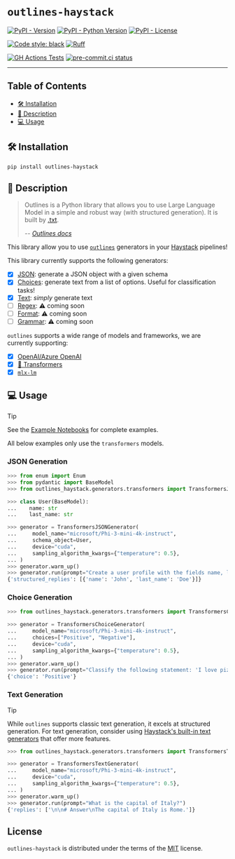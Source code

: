 # `outlines-haystack`

[![PyPI - Version](https://img.shields.io/pypi/v/outlines-haystack.svg)](https://pypi.org/project/outlines-haystack)
[![PyPI - Python Version](https://img.shields.io/pypi/pyversions/outlines-haystack.svg?logo=python&logoColor=white)](https://pypi.org/project/outlines-haystack)
[![PyPI - License](https://img.shields.io/pypi/l/outlines-haystack)](https://pypi.org/project/outlines-haystack)


[![Code style: black](https://img.shields.io/badge/code%20style-black-000000.svg)](https://github.com/psf/black)
[![Ruff](https://img.shields.io/endpoint?url=https://raw.githubusercontent.com/astral-sh/ruff/main/assets/badge/v2.json)](https://github.com/astral-sh/ruff)

[![GH Actions Tests](https://github.com/EdAbati/outlines-haystack/actions/workflows/test.yml/badge.svg)](https://github.com/EdAbati/outlines-haystack/actions/workflows/test.yml)
[![pre-commit.ci status](https://results.pre-commit.ci/badge/github/EdAbati/outlines-haystack/main.svg)](https://results.pre-commit.ci/latest/github/EdAbati/outlines-haystack/main)

-----

## Table of Contents

- [🛠️ Installation](#installation)
- [📃 Description](#description)
- [💻 Usage](#usage)

## 🛠️ Installation

```console
pip install outlines-haystack
```

## 📃 Description

> Outlines is a Python library that allows you to use Large Language Model in a simple and robust way (with structured generation).  It is built by [.txt](https://dottxt.co).
>
> -- <cite>[Outlines docs](https://dottxt-ai.github.io/outlines/latest/welcome/)</cite>

This library allow you to use [`outlines`](https://dottxt-ai.github.io/outlines/latest/) generators in your [Haystack](https://haystack.deepset.ai) pipelines!

This library currently supports the following generators:
- [x] [JSON](https://dottxt-ai.github.io/outlines/latest/reference/generation/json/): generate a JSON object with a given schema
- [x] [Choices](https://dottxt-ai.github.io/outlines/latest/reference/generation/choices/): generate text from a list of options. Useful for classification tasks!
- [x] [Text](https://dottxt-ai.github.io/outlines/latest/reference/text/): _simply_ generate text
- [ ] [Regex](https://dottxt-ai.github.io/outlines/latest/reference/generation/regex/): ⚠️ coming soon
- [ ] [Format](https://dottxt-ai.github.io/outlines/latest/reference/generation/format/): ⚠️ coming soon
- [ ] [Grammar](https://dottxt-ai.github.io/outlines/latest/reference/generation/cfg/): ⚠️ coming soon

`outlines` supports a wide range of models and frameworks, we are currently supporting:
- [x] [OpenAI/Azure OpenAI](https://dottxt-ai.github.io/outlines/latest/reference/models/openai/)
- [x] [🤗 Transformers](https://dottxt-ai.github.io/outlines/latest/reference/models/transformers/)
- [x] [`mlx-lm`](https://dottxt-ai.github.io/outlines/latest/reference/models/mlxlm/)

## 💻 Usage

> [!TIP]
> See the [Example Notebooks](./notebooks) for complete examples.
>
> All below examples only use the `transformers` models.

### JSON Generation

```python
>>> from enum import Enum
>>> from pydantic import BaseModel
>>> from outlines_haystack.generators.transformers import TransformersJSONGenerator

>>> class User(BaseModel):
...    name: str
...    last_name: str

>>> generator = TransformersJSONGenerator(
...     model_name="microsoft/Phi-3-mini-4k-instruct",
...     schema_object=User,
...     device="cuda",
...     sampling_algorithm_kwargs={"temperature": 0.5},
... )
>>> generator.warm_up()
>>> generator.run(prompt="Create a user profile with the fields name, last_name")
{'structured_replies': [{'name': 'John', 'last_name': 'Doe'}]}
```

### Choice Generation

```python
>>> from outlines_haystack.generators.transformers import TransformersChoiceGenerator

>>> generator = TransformersChoiceGenerator(
...     model_name="microsoft/Phi-3-mini-4k-instruct",
...     choices=["Positive", "Negative"],
...     device="cuda",
...     sampling_algorithm_kwargs={"temperature": 0.5},
... )
>>> generator.warm_up()
>>> generator.run(prompt="Classify the following statement: 'I love pizza'")
{'choice': 'Positive'}
```

### Text Generation

> [!TIP]
> While `outlines` supports classic text generation, it excels at structured generation.
> For text generation, consider using [Haystack's built-in text generators](https://docs.haystack.deepset.ai/docs/generators) that offer more features.

```python
>>> from outlines_haystack.generators.transformers import TransformersTextGenerator

>>> generator = TransformersTextGenerator(
...     model_name="microsoft/Phi-3-mini-4k-instruct",
...     device="cuda",
...     sampling_algorithm_kwargs={"temperature": 0.5},
... )
>>> generator.warm_up()
>>> generator.run(prompt="What is the capital of Italy?")
{'replies': ['\n\n# Answer\nThe capital of Italy is Rome.']}
```

## License

`outlines-haystack` is distributed under the terms of the [MIT](https://spdx.org/licenses/MIT.html) license.
